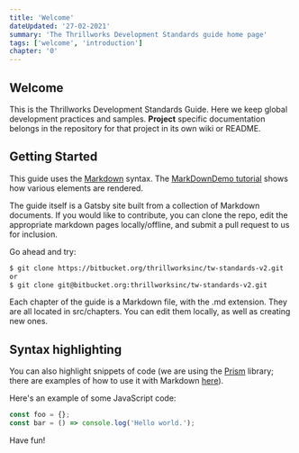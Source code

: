 ```yaml
---
title: 'Welcome'
dateUpdated: '27-02-2021'
summary: 'The Thrillworks Development Standards guide home page'
tags: ['welcome', 'introduction']
chapter: '0'
---
```

## Welcome

This is the Thrillworks Development Standards Guide. Here we keep global development practices and samples. **Project** specific documentation belongs in the repository for that project in its own wiki or README.

## Getting Started

This guide uses the [Markdown](http://daringfireball.net/projects/markdown/) syntax. The [MarkDownDemo tutorial](https://bitbucket.org/tutorials/markdowndemo) shows how various elements are rendered. 

The guide itself is a Gatsby site built from a collection of Markdown documents. If you would like to contribute, you can clone the repo, edit the appropriate markdown pages locally/offline, and submit a pull request to us for inclusion. 

Go ahead and try:

```bash
$ git clone https://bitbucket.org/thrillworksinc/tw-standards-v2.git
or
$ git clone git@bitbucket.org:thrillworksinc/tw-standards-v2.git
```

Each chapter of the guide is a Markdown file, with the .md extension. They are all located in src/chapters. You can edit them locally, as well as creating new ones.

## Syntax highlighting


You can also highlight snippets of code (we are using the [Prism][] library; there are examples of how to use it with Markdown [here][]).

[Prism]: https://prismjs.com/

[here]: https://www.gatsbyjs.com/plugins/gatsby-remark-prismjs/#usage-in-markdown


Here's an example of some JavaScript code:

```js
const foo = {};
const bar = () => console.log('Hello world.');
```

Have fun!